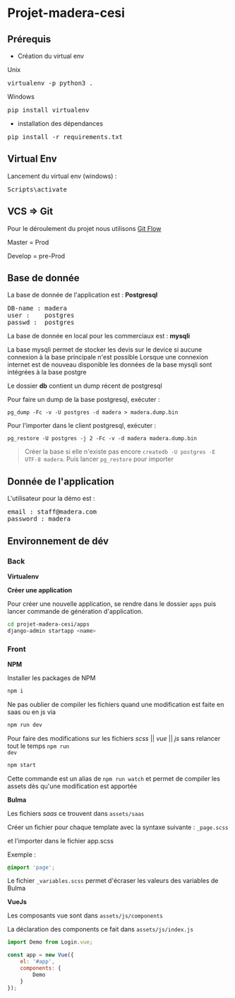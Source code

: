 # Projet-madera-cesi

## Prérequis
- Création du virtual env

Unix
<pre>virtualenv -p python3 .</pre>
Windows
<pre>pip install virtualenv</pre>
- installation des dépendances 

<pre>pip install -r requirements.txt</pre>

## Virtual Env
Lancement du virtual env (windows) :
<pre>Scripts\activate</pre>

## VCS => Git

Pour le déroulement du projet nous utilisons [Git Flow](https://danielkummer.github.io/git-flow-cheatsheet/)

Master = Prod

Develop = pre-Prod

## Base de donnée

La base de donnée de l'application est : **Postgresql** 

<pre>
DB-name : madera
user :    postgres
passwd :  postgres
</pre>

La base de donnée en local pour les commerciaux est : **mysqli**

La base mysqli permet de stocker les devis sur le device si aucune connexion à la base principale n'est possible
Lorsque une connexion internet est de nouveau disponible les données de la base mysqli sont intégrées à la base postgre

Le dossier **db** contient un dump récent de postgresql

Pour faire un dump de la base postgresql, exécuter :

`pg_dump -Fc -v -U postgres -d madera > madera.dump.bin`

Pour l'importer dans le client postgresql, exécuter :

`pg_restore -U postgres -j 2 -Fc -v -d madera madera.dump.bin`

>Créer la base si elle n'existe pas encore
`createdb -U postgres -E UTF-8 madera`.
>Puis lancer `pg_restore` pour importer

## Donnée de l'application

L'utilisateur pour la démo est :

<pre>
email : staff@madera.com
password : madera
</pre>

## Environnement de dév

### Back

**Virtualenv**

**Créer une application**

Pour créer une nouvelle application, se rendre dans le dossier `apps` puis lancer commande de génération d'application.

```bash
cd projet-madera-cesi/apps
django-admin startapp <name>
```

### Front

**NPM**

Installer les packages de NPM

```bash
npm i
```

Ne pas oublier de compiler les fichiers quand une modification est faite en saas ou en js via

```bash
npm run dev
```

Pour faire des modifications sur les fichiers *scss* || *vue* || *js* sans relancer tout le temps <code>npm run dev</code>

```bash
npm start
```
Cette commande est un alias de <code>npm run watch</code> et permet de compiler les assets dès qu'une modification est apportée

**Bulma**

Les fichiers *saas* ce trouvent dans <code>assets/saas</code>

Créer un fichier pour chaque template avec la syntaxe suivante : <code>_page.scss</code>

et l'importer dans le fichier app.scss 

Exemple :

```scss
@import 'page';
```

Le fichier <code>_variables.scss</code> permet d'écraser les valeurs des variables de Bulma

**VueJs**

Les composants vue sont dans <code>assets/js/components</code>

La déclaration des components ce fait dans <code>assets/js/index.js</code>

```javascript
import Demo from Login.vue;

const app = new Vue({
    el: '#app',
    components: {
        Demo
    }
});
```
